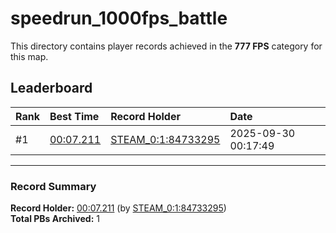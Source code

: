 # speedrun_1000fps_battle

This directory contains player records achieved in the **777 FPS** category for this map.

## Leaderboard

| Rank | Best Time | Record Holder | Date                |
| :--- | :-------- | :------------ | :------------------ |
| #1   | [00:07.211](./00007211_STEAM_0_1_84733295_20250930-001749.zip) | [STEAM_0:1:84733295](https://speedrun16.com/profile/STEAM_0:1:84733295)   | 2025-09-30 00:17:49 |

---

### Record Summary
**Record Holder:** [00:07.211](./00007211_STEAM_0_1_84733295_20250930-001749.zip) (by [STEAM_0:1:84733295](https://speedrun16.com/profile/STEAM_0:1:84733295))  
**Total PBs Archived:** 1